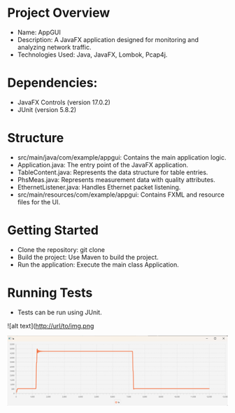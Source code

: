 # Project Overview
- Name: AppGUI
- Description: A JavaFX application designed for monitoring and analyzing network traffic.
- Technologies Used: Java, JavaFX, Lombok, Pcap4j.
# Dependencies:
- JavaFX Controls (version 17.0.2)
- JUnit (version 5.8.2)
# Structure
- src/main/java/com/example/appgui: Contains the main application logic.
- Application.java: The entry point of the JavaFX application.
- TableContent.java: Represents the data structure for table entries.
- PhsMeas.java: Represents measurement data with quality attributes.
- EthernetListener.java: Handles Ethernet packet listening.
- src/main/resources/com/example/appgui: Contains FXML and resource files for the UI.
# Getting Started
- Clone the repository: git clone <repository-url>
- Build the project: Use Maven to build the project.
- Run the application: Execute the main class Application.
# Running Tests
- Tests can be run using JUnit.

![alt text]([http://url/to/img.png](https://github.com/Surjib/AppGUI/blob/main/src/main/resources/com/example/appgui/Screenshot%202025-05-05%20105701.png)

![alt text](https://github.com/Surjib/AppGUI/blob/main/src/main/resources/com/example/appgui/Screenshot%202025-05-05%20105757.png)

